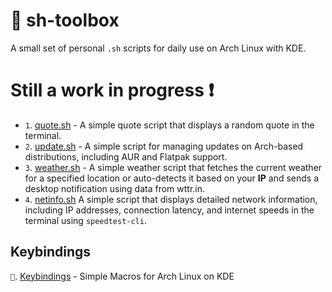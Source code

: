 # 🧰 sh-toolbox
A small set of personal `.sh` scripts for daily use on Arch Linux with KDE.
# Still a work in progress ❗

- `1`. [quote.sh](https://github.com/fr0st-iwnl/sh-toolbox/tree/master/Quotes#-quotesh) - A simple quote script that displays a random quote in the terminal.
- `2`. [update.sh](https://github.com/fr0st-iwnl/sh-toolbox/tree/master/System%20Update#-updatesh) - A simple script for managing updates on Arch-based distributions, including AUR and Flatpak support.
- `3`. [weather.sh](https://github.com/fr0st-iwnl/sh-toolbox/tree/master/Weather#-weathersh) - A simple weather script that fetches the current weather for a specified location or auto-detects it based on your **IP** and sends a desktop notification using data from wttr.in.
- `4`. [netinfo.sh](https://github.com/fr0st-iwnl/sh-toolbox/tree/master/NetInfo#-netinfosh) A simple script that displays detailed network information, including IP addresses, connection latency, and internet speeds in the terminal using `speedtest-cli`.

## Keybindings

`📁`. [Keybindings](https://github.com/fr0st-iwnl/sh-toolbox/tree/master/Keybindings) - Simple Macros for Arch Linux on KDE

